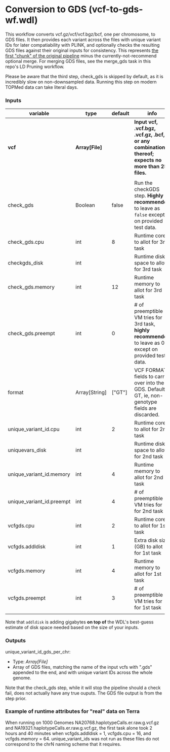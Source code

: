 # Conversion to GDS (vcf-to-gds-wf.wdl)
This workflow converts vcf.gz/vcf/vcf.bgz/bcf, one per chromosome, to GDS files. It then provides each variant across the files with unique variant IDs for later compatiability with PLINK, and optionally checks the resulting GDS files against their original inputs for consistency. This represents [the first "chunk" of the original pipeline](https://github.com/UW-GAC/analysis_pipeline#conversion-to-gds) minus the currently-not-recommend optional merge. For merging GDS files, see the merge_gds task in this repo's LD Pruning workflow.

Please be aware that the third step, check_gds is skipped by default, as it is incredibly slow on non-downsampled data. Running this step on modern TOPMed data can take literal days.  

### Inputs
| variable          	| type          	| default 	| info                                                                                                                        	|
|-------------------	|---------------	|---------	|-----------------------------------------------------------------------------------------------------------------------------	|
| **vcf**               	| **Array[File]**   	|         	| **Input vcf, .vcf.bgz, .vcf.gz, .bcf, or any combination thereof; expects no more than 25 files.**                                                              	|
|                   |           |         	|                                            	|
| check_gds         | Boolean   | false   	| Run the checkGDS step. **Highly recommended** to leave as `false` except on provided test data. 	|
| check_gds.cpu		| int 		| 8			| Runtime cores to allot for 3rd task           |
| checkgds_disk     | int       |         	| Runtime disk space to allot for 3rd task    	|
| check_gds.memory  | int       | 12       	| Runtime memory to allot for 3rd task   	    |
| check_gds.preempt | int       | 0       	| # of preemptible VM tries for 3rd task, **highly recommended** to leave as 0 except on provided test data. |
| format            | Array[String] | ["GT"]| VCF FORMAT fields to carry over into the GDS. Default is GT, ie, non-genotype fields are discarded. |
| unique_variant_id.cpu	| int 	| 2			| Runtime cores to allot for 2nd task           |
| uniquevars_disk   	| int   |         	| Runtime disk space to allot for 2nd task    	|
| unique_variant_id.memory 	| int  | 4      | Runtime memory to allot for 2nd task          |
| unique_variant_id.preempt | int  | 4      | # of preemptible VM tries for for 2nd task    |
| vcfgds.cpu			| int   | 2			| Runtime cores to allot for 1st task           |
| vcfgds.addldisk       | int   | 1       	| Extra disk size (GB) to allot for 1st task    |
| vcfgds.memory     	| int   | 4       	| Runtime memory to allot for 1st task      	|
| vcfgds.preempt     	| int   | 3       	| # of preemptible VM tries for for 1st task   	|
|                   	|       |         	|                                               |

Note that `addldisk` is adding gigabytes **on top of** the WDL's best-guess estimate of disk space needed based on the size of your inputs.

### Outputs
unique_variant_id_gds_per_chr:
* Type: *Array[File]*
* Array of GDS files, matching the name of the input vcfs with ".gds" appended to the end, and with unique variant IDs across the whole genome.  
  
Note that the check_gds step, while it will stop the pipeline should a check fail, does not actually have any true ouputs. The GDS file output is from the step prior.

### Example of runtime attributes for "real" data on Terra
When running on 1000 Genomes NA20768.haplotypeCalls.er.raw.g.vcf.gz and NA19321.haplotypeCalls.er.raw.g.vcf.gz, the first task alone took 2 hours and 40 minutes when vcfgds.addldisk = 1, vcfgds.cpu = 16, and vcfgds.memory = 64. unique_variant_ids was not run as these files do not correspond to the chrN naming scheme that it requires.

